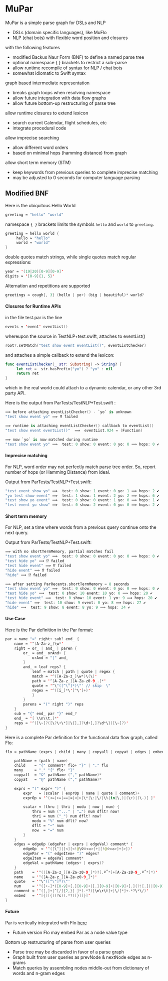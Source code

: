 # MuPar

MuPar is a simple parse graph for DSLs and NLP

- DSLs (domain specific languages), like MuFlo
- NLP (chat bots) with flexible word position and closures

with the following features
- modified Backus Naur Form (BNF) to define a named parse tree
- optional namespace { } brackets to restrict a sub-parse
- allow runtime recompile of syntax for NLP / chat bots
- somewhat idiomatic to Swift syntax

graph based intermediate representation
- breaks graph loops when resolving namespace
- allow future integration with data flow graphs
- allow future bottom-up restructuring of parse tree

allow runtime closures to extend lexicon
- search current Calendar, flight schedules, etc
- integrate procedural code

allow imprecise searching
- allow different word orders
- based on minimal hops (hamming distance) from graph

allow short term memory (STM)
- keep keywords from previous queries to complete imprecise matching
- may be adjusted to 0 seconds for computer language parsing

## Modified BNF

Here is the ubiquitous Hello World
```swift
greeting ≈ "hello" "world"
```

namespace `{ }` brackets limits the symbols `hello` and `world` to `greeting`.
```swift
greeting ≈ hello world {
     hello ≈ "hello"
     world ≈ "world"
}
```
double quotes match strings, while
single quotes match regular expressions:
```swift
year ≈ '(19|20)[0-9][0-9]'
digits ≈ '[0-9]{1, 5}'
```

Alternation and repetitions are supported
```c
greetings ≈ cough{, 3} (hello | yo+) (big | beautiful)* world?
```

#### Closures for Runtime APIs

in the file test.par is the line
```swift
events ≈ 'event' eventList()
```

whereupon the source in TestNLP+test.swift, attaches to eventList()
```swift
root?.setMatch("test show event eventList()", eventListChecker)
```
and attaches a simple callback to extend the lexicon:
```swift
func eventListChecker(_ str: Substring) -> String? {
     let ret =  str.hasPrefix("yo") ? "yo" : nil
     return ret
}
```
which in the real world could attach to a dynamic calendar, or any other 3rd party API.

Here is the output from ParTests/TestNLP+Test.swift :
```swift
⟹ before attaching eventListChecker() - `yo` is unknown
"test show event yo" ⟹ ⁉️ failed

⟹ runtime is attaching eventListChecker() callback to eventList()
"test show event eventList()"  ⟹  eventList.924 = (Function)

⟹ now `yo` is now matched during runtime
"test show event yo" ⟹  test: 0 show: 0 event: 0 yo: 0 ⟹ hops: 0 ✔︎
```

#### Imprecise matching

For NLP, word order may not perfectly match parse tree order. So, report number of hops (or Hamming Distance) from ideal.

Output from ParTests/TestNLP+Test.swift:
```swift
"test event show yo" ⟹  test: 0 show: 1 event: 0 yo: 1 ⟹ hops: 2 ✔︎
"yo test show event" ⟹  test: 1 show: 1 event: 2 yo: 2 ⟹ hops: 6 ✔︎
"test show yo event" ⟹  test: 0 show: 0 event: 1 yo: 0 ⟹ hops: 1 ✔︎
"test event yo show" ⟹  test: 0 show: 2 event: 0 yo: 0 ⟹ hops: 2 ✔︎
```

#### Short term memory

For NLP, set a time where words from a previous query continue onto the next query.

Output from ParTests/TestNLP+Test.swift:
```swift
⟹ with no shortTermMemory, partial matches fail
"test show event yo" ⟹  test: 0 show: 0 event: 0 yo: 0 ⟹ hops: 0 ✔︎
"test hide yo" ⟹ ⁉️ failed
"test hide event" ⟹ ⁉️ failed
"hide event" ⟹ ⁉️ failed
"hide" ⟹ ⁉️ failed

⟹ after setting ParRecents.shortTermMemory = 8 seconds
"test show event yo" ⟹  test: 0 show: 0 event: 0 yo: 0 ⟹ hops: 0 ✔︎
"test hide yo" ⟹  test: 0 show: 10 event: 10 yo: 0 ⟹ hops: 20 ✔︎
"test hide event" ⟹  test: 0 show: 10 event: 1 yo: 9 ⟹ hops: 20 ✔︎
"hide event" ⟹  test: 10 show: 9 event: 0 yo: 8 ⟹ hops: 27 ✔︎
"hide" ⟹  test: 9 show: 8 event: 8 yo: 9 ⟹ hops: 34 ✔︎
```
#### Use Case
Here is the Par definition in the Par format:

```swift
par ≈ name "≈" right+ sub? end_ {
    name ≈ '^[A-Za-z_]\w*'
    right ≈ or_ | and_ | paren {
        or_ ≈ and_ orAnd+ {
            orAnd ≈ "|" and_
        }
        and_ ≈ leaf reps? {
            leaf ≈ match | path | quote | regex {
            match ≈ '^([A-Za-z_]\w*)\(\)'
            path ≈ '^[A-Za-z_][A-Za-z0-9_.]*'
            quote ≈ '^\"([^\"]*)\"' // skip  \"
            regex ≈ '^([i_]*\'[^\']+)'
            }
        }
        parens ≈ "(" right ")" reps
    }
    sub ≈ "{" end_ par "}" end_?
    end_ ≈ '[ \\n\\t,]*'
    reps ≈ '^([\~]?([\?\+\*]|\{],]?\d+[,]?\d*\})[\~]?)'
}
```
Here is a complete Par definition for the functional data flow graph, called Flo: 

```swift
flo ≈ pathName (exprs | child | many | copyall | copyat | edges | embed | comment)* {

    pathName ≈ (path | name)
    child    ≈ "{" comment* flo+ "}" | "." flo
    many     ≈ "." "{" flo+ "}"
    copyall  ≈ "©" pathName ("," pathName)*
    copyat   ≈ "@" pathName ("," pathName)*

    exprs ≈ "(" expr+ ")" {
        expr   ≈ (scalar | exprOp | name | quote | comment)+
        exprOp ≈ '^(<=|>=|==|≈|<|>|\*|\:|\/|\%|in|\,)|(\+)|(\-)[ ]'

        scalar ≈ (thru | thri | modu | now | num) {
            thru ≈ num ("..." | "…") num dflt? now?
            thri ≈ num ("_") num dflt? now?
            modu ≈ "%" num dflt? now?
            dflt ≈ "~" num
            now  ≈ "=" num
        }
    }
    edges ≈ edgeOp (edgePar | exprs | edgeVal) comment* {
        edgeOp  ≈ '^([\^]|[<][<!@\©⟐⟡◇>]+|[!@⟐⟡◇>]+[>])'
        edgePar ≈ "(" edgeItem+ ")" edges?
        edgeItem ≈ edgeVal comment*
        edgeVal ≈ pathName (edges+ | exprs)?
    }
    path    ≈ '^(([A-Za-z_][A-Za-z0-9_]*)?[.º˚*]+[A-Za-z0-9_.º˚*]*)'
    name    ≈ '^([A-Za-z_][A-Za-z0-9_]*)'
    quote   ≈ '^\"([^\"]*)\"'
    num     ≈ '^([+-]*([0-9]+[.][0-9]+|[.][0-9]+|[0-9]+[.](?![.])|[0-9]+)([e][+-][0-9]+)?)'
    comment ≈ '^([,]+|^[/]{2,}[ ]*(.*?)[\n\r\t]+|\/[*]+.*?\*\/)'
    embed   ≈ '^[{][{](?s)(.*?)[}][}]'
}

```
#### Future

Par is vertically integrated with Flo [here](https://github.com/musesum/Flo)
- Future version Flo may embed Par as a node value type

Bottom up restructuring of parse from user queries
- Parse tree may be discarded in favor of a parse graph
- Graph built from user queries as prevNode & nextNode edges as n-grams
- Match queries by assembling nodes middle-out from dictionary of words and n-gram edges
